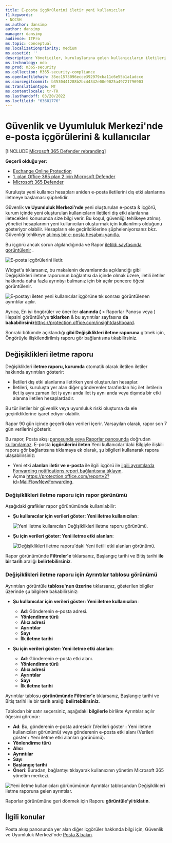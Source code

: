 ```yaml
---
title: E-posta içgörülerini iletir yeni kullanıcılar
f1.keywords:
- NOCSH
ms.author: dansimp
author: dansimp
manager: dansimp
audience: ITPro
ms.topic: conceptual
ms.localizationpriority: medium
ms.assetid: ''
description: Yöneticiler, kuruluşlarına gelen kullanıcıların iletileri yeni etki alanlarına ne zaman ileteceklerini araştırmak için Güvenlik & Uyumluluk Merkezi'nde E-posta iletme yeni kullanıcılar içgörülerini nasıl kullanabileceğini öğrenebilir.
ms.technology: mdo
ms.prod: m365-security
ms.collection: M365-security-compliance
ms.openlocfilehash: 35ec1573096ecce392979cba11c6e55b1a1adcce
ms.sourcegitcommit: b3530441288b2bc44342e00e9025a49721796903
ms.translationtype: MT
ms.contentlocale: tr-TR
ms.lasthandoff: 03/20/2022
ms.locfileid: "63681776"
---
```

# <a name="new-users-forwarding-email-insight-in-the-security--compliance-center"></a>Güvenlik ve Uyumluluk Merkezi'nde e-posta içgörülerini & kullanıcılar

[!INCLUDE [Microsoft 365 Defender rebranding](../includes/microsoft-defender-for-office.md)]

**Geçerli olduğu yer:**
- [Exchange Online Protection](exchange-online-protection-overview.md)
- [1. plan Office 365 plan 2 için Microsoft Defender](defender-for-office-365.md)
- [Microsoft 365 Defender](../defender/microsoft-365-defender.md)

Kuruluşta yeni kullanıcı hesapları aniden e-posta iletilerini dış etki alanlarına iletmeye başlaması şüphelidir.

Güvenlik **ve Uyumluluk Merkezi'nde** yeni oluşturulan e-posta & içgörü, kurum içinde yeni oluşturulan kullanıcıların iletileri dış etki alanlarına iletecekleri konusunda size bilgi verir.[](https://protection.office.com) Bu koşul, güvenliği tehlikeye atılmış yönetici hesaplarının yeni kullanıcıları oluşturmak için kullanılmış olduğunu gösteriyor olabilir. Hesapların ele geçirildiklerine şüpheleniyorsanız bkz. Güvenliği tehlikeye [atılmış bir e-posta hesabını yanıtla.](responding-to-a-compromised-email-account.md)

Bu içgörü ancak sorun algılandığında ve Rapor [iletildi sayfasında görüntülenir](view-mail-flow-reports.md#forwarding-report) .

![E-posta içgörülerini iletir.](../../media/mfi-new-users-forwarding-email.png)

Widget'a tıklarsanız, bu makalenin devamlarında açıklandığı gibi Değişiklikleri iletme raporunun bağlantısı da içinde olmak üzere, iletili iletiler hakkında [](#forwarding-modifications-report) daha fazla ayrıntıyı bulmanız için bir açılır pencere öğesi görüntülenir.

![E-postayı ileten yeni kullanıcılar içgörüne tık sonrası görüntülenen ayrıntılar açılır.](../../media/mfi-new-users-forwarding-email-details.png)

Ayrıca, En iyi öngörüler ve öneriler **alanında (** \> Raporlar Panosu veya ) Hepsini görüntüle'ye **tıklarken** & bu ayrıntılar sayfasına **da bakabilirsiniz**<https://protection.office.com/insightdashboard>.

Sonraki bölümde açıklandığı **gibi Değişiklikleri iletme raporuna** gitmek için, Öngörüyle ilişkilendirilmiş raporu gör bağlantısına tıkabilirsiniz.

## <a name="forwarding-modifications-report"></a>Değişiklikleri iletme raporu

Değişiklikleri **iletme raporu, kurumda** otomatik olarak iletilen iletiler hakkında ayrıntıları gösterir:

- İletileri dış etki alanlarına iletirken yeni oluşturulan hesaplar.
- İletileri, kuruluşta yer alan diğer gönderenler tarafından hiç ilet iletilerin ilet iş aynı zaman ilet iş aynı anda ilet iş aynı anda veya dışında bir etki alanına iletilen hesaplardadır.

Bu tür iletiler bir güvenlik veya uyumluluk riski oluştursa da ele geçirildiklerine işaret ediyor olabilir.

Rapor 90 gün içinde geçerli olan verileri içerir. Varsayılan olarak, rapor son 7 gün verilerini gösterir.

Bu rapor, Posta akışı [panosunda veya Raporlar panosunda](mail-flow-insights-v2.md) doğrudan [kullanılamaz](view-mail-flow-reports.md). E-posta **içgörülerini ileten** Yeni kullanıcılar'daki  Bilgiyle ilişkili raporu gör bağlantısına tıklamaya ek olarak, şu bilgileri kullanarak rapora ulaşabilirsiniz:

- Yeni etki **alanları iletir ve e-posta** ile ilgili içgörü ile [ilgili ayrıntılarda Forwarding notifications report bağlantısına tıklayın](mfi-new-domains-being-forwarded-email.md).
- Açma <https://protection.office.com/reportv2?id=MailFlowNewForwarding>.

### <a name="report-view-for-the-forwarding-modifications-report"></a>Değişiklikleri iletme raporu için rapor görünümü

Aşağıdaki grafikler rapor görünümünde kullanılabilir:

- **Şu kullanıcılar için verileri göster: Yeni iletme kullanıcıları**:

  ![Yeni iletme kullanıcıları Değişiklikleri iletme raporu görünümü.](../../media/forwarding-modifications-report-new-forwarding-users.png)

- **Şu için verileri göster: Yeni iletme etki alanları**:

  ![Değişiklikleri iletme raporu'daki Yeni iletili etki alanları görünümü.](../../media/forwarding-modifications-report-new-forwarded-domains.png)

Rapor görünümünde **Filtreler'e** tıklarsanız, Başlangıç tarihi ve Bitiş tarihi **ile bir tarih** aralığı **belirtebilirsiniz**.

### <a name="details-table-view-for-the-forwarding-modifications-report"></a>Değişiklikleri iletme raporu için Ayrıntılar tablosu görünümü

Ayrıntıları görüntüle **tablosu'nun üzerine** tıklarsanız, gösterilen bilgiler üzerinde şu bilgilere bakabilirsiniz:

- **Şu kullanıcılar için verileri göster: Yeni iletme kullanıcıları**:

  - **Ad**: Gönderenin e-posta adresi.
  - **Yönlendirme türü**
  - **Alıcı adresi**
  - **Ayrıntılar**
  - **Sayı**
  - **İlk iletme tarihi**

- **Şu için verileri göster: Yeni iletme etki alanları**:

  - **Ad**: Gönderenin e-posta etki alanı.
  - **Yönlendirme türü**
  - **Alıcı adresi**
  - **Ayrıntılar**
  - **Sayı**
  - **İlk iletme tarihi**

Ayrıntılar tablosu **görünümünde Filtreler'e** tıklarsanız, Başlangıç tarihi ve Bitiş tarihi ile bir **tarih** aralığı **belirtebilirsiniz**.

Tablodan bir satır seçersiniz, aşağıdaki **bilgilerle** birlikte Ayrıntılar açılır öğesini görünür:

- **Ad**: Bu, gönderenin e-posta adresidir (Verileri göster **:** Yeni iletme kullanıcıları görünümü) veya gönderenin e-posta etki alanı (Verileri göster **:** Yeni iletme etki alanları görünümü).
- **Yönlendirme türü**
- **Alıcı**
- **Ayrıntılar**
- **Sayı**
- **Başlangıç tarihi**
- **Öneri**: Buradan, bağlantıyı tıklayarak kullanıcının yönetim Microsoft 365 yönetim merkezi.

![Yeni iletme kullanıcıları görünümünün Ayrıntılar tablosundan Değişiklikleri iletme raporuna gelen ayrıntılar.](../../media/mfi-forwarding-modifications-report-new-forwarding-users-view-details-table-details.png)

Raporlar görünümüne geri dönmek için Raporu **görüntüle'yi tıklatın**.

## <a name="related-topics"></a>İlgili konular

Posta akışı panosunda yer alan diğer içgörüler hakkında bilgi için, Güvenlik ve Uyumluluk Merkezi'nde [Posta & bakın](mail-flow-insights-v2.md).
